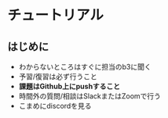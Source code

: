 # チュートリアル
## はじめに
- わからないところはすぐに担当のb3に聞く
- 予習/復習は必ず行うこと
- **課題はGithub上にpushすること**
- 時間外の質問/相談はSlackまたはZoomで行う
- こまめにdiscordを見る
